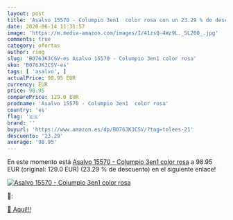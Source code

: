 ```yaml
---
layout: post
title: 'Asalvo 15570 - Columpio 3en1  color rosa con un 23.29 % de descuento'
date: 2020-06-14 11:31:57
image: 'https://m.media-amazon.com/images/I/41zsQ-4Wz9L._SL200_.jpg'
comments: true
category: ofertas
author: ring
slug: 'B076JK3CSV-es Asalvo 15570 - Columpio 3en1 color rosa'
sku: 'B076JK3CSV-es'
tags: [ 'asalvo', ]
actualPrice: 98.95 EUR
currency: EUR
price: 98.95
comparePrice: 129.0 EUR
prodname: 'Asalvo 15570 - Columpio 3en1  color rosa'
country: 'es'
flag: '🇪🇸'
brand: ''
buyurl: 'https://www.amazon.es/dp/B076JK3CSV/?tag=tolees-21'
descuento: '23.29'
average: '98.95'
---
```


En este momento está [Asalvo 15570 - Columpio 3en1  color rosa](https://www.amazon.es/dp/B076JK3CSV/?tag=tolees-21) a 98.95 EUR (original: 129.0 EUR) (23.29 %  de descuento) en el siguiente enlace!

[![Asalvo 15570 - Columpio 3en1  color rosa](https://m.media-amazon.com/images/I/41zsQ-4Wz9L._SL200_.jpg)](https://www.amazon.es/dp/B076JK3CSV/?tag=tolees-21)

🔎:


[🛒 Aquí!!!](https://www.amazon.es/dp/B076JK3CSV/?tag=tolees-21)
